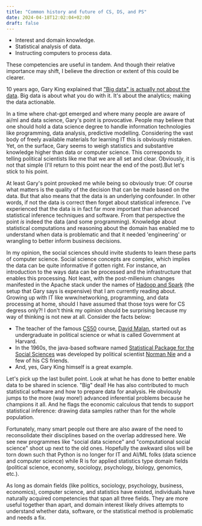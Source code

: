 ```yaml
---
title: "Common history and future of CS, DS, and PS"
date: 2024-04-18T12:02:04+02:00
draft: false
---
```


- Interest and domain knowledge.
- Statistical analysis of data.
- Instructing computers to process data.

These competencies are useful in tandem. And though their relative importance may shift, I believe the direction or extent of this could be clearer.

10 years ago, Gary King explained that ["Big data" is actually not about the data](https://gking.harvard.edu/publications/preface-big-data-not-about-data). Big data is about what you do with it. It's about the analytics; making the data actionable.

In a time where chat-gpt emerged and where many people are aware of ai/ml and data science, Gary's point is provocative. People may believe that one should hold a data science degree to handle information technologies like programming, data analysis, predictive modelling. Considering the vast body of freely available materials for learning IT this is obviously mistaken. Yet, on the surface, Gary seems to weigh statistics and substantive knowledge higher than data or computer science. This corresponds to telling political scientists like me that we are all set and clear. Obviously, it is not that simple (I'll return to this point near the end of the post).But let's stick to his point.

At least Gary's point provoked me while being so obviously true: Of course what matters is the quality of the decision that can be made based on the data. But that also means that the data is an underlying confounder. In other words, if not the data is correct then forget about statistical inference. I've experienced that the data is in fact far more important than advanced statistical inference techniques and software. From that perspective the point *is* indeed the data (and some programming). Knowledge about statistical computations and reasoning about the domain has enabled me to understand when data is problematic and that it needed 'engineering' or wrangling to better inform business decisions.

In my opinion, the social sciences should invite students to learn these parts of computer science. Social science concepts are complex, which implies the data can be quite informative if gotten right. For instance, an introduction to the ways data can be processed and the infrastructure that enables this processing. Not least, with the post-millenium changes manifested in the Apache stack under the names of [Hadoop and Spark](https://www.oreilly.com/library/view/data-analytics-with/9780134844855/) (the setup that Gary says is expensive) that I am currently reading about. Growing up with IT like www/networking, programming, and data processing at home, should I have assumed that those toys were for CS degress only?! I don't think my opinion should be surprising because my way of thinking is not new at all. Consider the facts below:

- The teacher of the famous [CS50](https://www.youtube.com/channel/UCcabW7890RKJzL968QWEykA) course, [David Malan](https://en.wikipedia.org/wiki/David_J._Malan), started out as undergraduate in political science or what is called Government at Harvard.
- In the 1960s, the java-based software named [Statistical Package for the Social Sciences](https://en.wikipedia.org/wiki/SPSS) was developed by political scientist [Norman Nie](https://news.stanford.edu/2015/05/08/norman-nie-obit-050815/) and a few of his CS friends.
- And, yes, Gary King himself is a great example.

Let's pick up the last bullet point. Look at what he has done to better enable data to be shared in science. "Big" deal! He has also contributed to much statistical software and how to prepare data for analysis. He obviously jumps to the more (way more!) advanced inferential problems because he champions it all. And he flags the economic calculous that tends to support statistical inference: drawing data samples rather than for the whole population.

Fortunately, many smart people out there are also aware of the need to reconsolidate their disciplines based on the overlap addressed here. We see new programmes like "social data science" and "computational social science" shoot up next to the old ones. Hopefully the awkward silos will be torn down such that Python is no longer for IT and AI/ML folks (data science and computer science) while R is for applied statistics type domain fields (political science, economy, sociology, psychology, biology, genomics, etc.).

As long as domain fields (like politics, sociology, psychology, business, economics), computer science, and statistics have existed, individuals have naturally acquired competencies that span all three fields. They are more useful together than apart, and domain interest likely drives attempts to understand whether data, software, or the statistical method is problematic and needs a fix.

